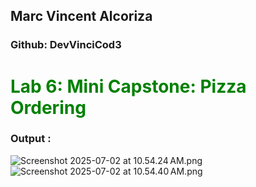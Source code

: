 ## Marc Vincent Alcoriza

### Github: DevVinciCod3

# <span style="color:green">Lab 6: Mini Capstone: Pizza Ordering</span>

### Output :
![Screenshot 2025-07-02 at 10.54.24 AM.png](Screenshot%202025-07-02%20at%2010.54.24%E2%80%AFAM.png)
![Screenshot 2025-07-02 at 10.54.40 AM.png](Screenshot%202025-07-02%20at%2010.54.40%E2%80%AFAM.png)
